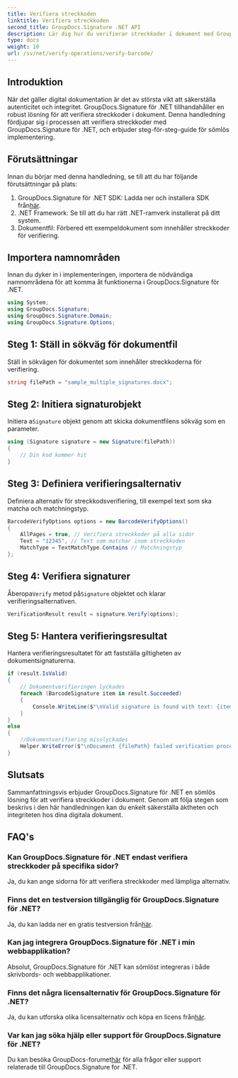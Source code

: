 ```yaml
---
title: Verifiera streckkoden
linktitle: Verifiera streckkoden
second_title: GroupDocs.Signature .NET API
description: Lär dig hur du verifierar streckkoder i dokument med GroupDocs.Signature för .NET. Följ vår steg-för-steg handledning för sömlös implementering.
type: docs
weight: 10
url: /sv/net/verify-operations/verify-barcode/
---
```

## Introduktion
När det gäller digital dokumentation är det av största vikt att säkerställa autenticitet och integritet. GroupDocs.Signature för .NET tillhandahåller en robust lösning för att verifiera streckkoder i dokument. Denna handledning fördjupar sig i processen att verifiera streckkoder med GroupDocs.Signature för .NET, och erbjuder steg-för-steg-guide för sömlös implementering.
## Förutsättningar
Innan du börjar med denna handledning, se till att du har följande förutsättningar på plats:
1.  GroupDocs.Signature för .NET SDK: Ladda ner och installera SDK från[här](https://releases.groupdocs.com/signature/net/).
2. .NET Framework: Se till att du har rätt .NET-ramverk installerat på ditt system.
3. Dokumentfil: Förbered ett exempeldokument som innehåller streckkoder för verifiering.

## Importera namnområden
Innan du dyker in i implementeringen, importera de nödvändiga namnområdena för att komma åt funktionerna i GroupDocs.Signature för .NET.
```csharp
using System;
using GroupDocs.Signature;
using GroupDocs.Signature.Domain;
using GroupDocs.Signature.Options;
```
## Steg 1: Ställ in sökväg för dokumentfil
Ställ in sökvägen för dokumentet som innehåller streckkoderna för verifiering.
```csharp
string filePath = "sample_multiple_signatures.docx";
```
## Steg 2: Initiera signaturobjekt
 Initiera a`Signature` objekt genom att skicka dokumentfilens sökväg som en parameter.
```csharp
using (Signature signature = new Signature(filePath))
{
    // Din kod kommer hit
}
```
## Steg 3: Definiera verifieringsalternativ
Definiera alternativ för streckkodsverifiering, till exempel text som ska matcha och matchningstyp.
```csharp
BarcodeVerifyOptions options = new BarcodeVerifyOptions()
{
    AllPages = true, // Verifiera streckkoder på alla sidor
    Text = "12345", // Text som matchar inom streckkoden
    MatchType = TextMatchType.Contains // Matchningstyp
};
```
## Steg 4: Verifiera signaturer
 Åberopa`Verify` metod på`Signature` objektet och klarar verifieringsalternativen.
```csharp
VerificationResult result = signature.Verify(options);
```
## Steg 5: Hantera verifieringsresultat
Hantera verifieringsresultatet för att fastställa giltigheten av dokumentsignaturerna.
```csharp
if (result.IsValid)
{
    // Dokumentverifieringen lyckades
    foreach (BarcodeSignature item in result.Succeeded)
    {
        Console.WriteLine($"\nValid signature is found with text: {item.Text} and type: {item.EncodeType.TypeName}.");
    }
}
else
{
    //Dokumentverifiering misslyckades
    Helper.WriteError($"\nDocument {filePath} failed verification process.");
}
```

## Slutsats
Sammanfattningsvis erbjuder GroupDocs.Signature för .NET en sömlös lösning för att verifiera streckkoder i dokument. Genom att följa stegen som beskrivs i den här handledningen kan du enkelt säkerställa äktheten och integriteten hos dina digitala dokument.
## FAQ's
### Kan GroupDocs.Signature för .NET endast verifiera streckkoder på specifika sidor?
Ja, du kan ange sidorna för att verifiera streckkoder med lämpliga alternativ.
### Finns det en testversion tillgänglig för GroupDocs.Signature för .NET?
 Ja, du kan ladda ner en gratis testversion från[här](https://releases.groupdocs.com/).
### Kan jag integrera GroupDocs.Signature för .NET i min webbapplikation?
Absolut, GroupDocs.Signature för .NET kan sömlöst integreras i både skrivbords- och webbapplikationer.
### Finns det några licensalternativ för GroupDocs.Signature för .NET?
 Ja, du kan utforska olika licensalternativ och köpa en licens från[här](https://purchase.groupdocs.com/buy).
### Var kan jag söka hjälp eller support för GroupDocs.Signature för .NET?
 Du kan besöka GroupDocs-forumet[här](https://forum.groupdocs.com/c/signature/13) för alla frågor eller support relaterade till GroupDocs.Signature for .NET.